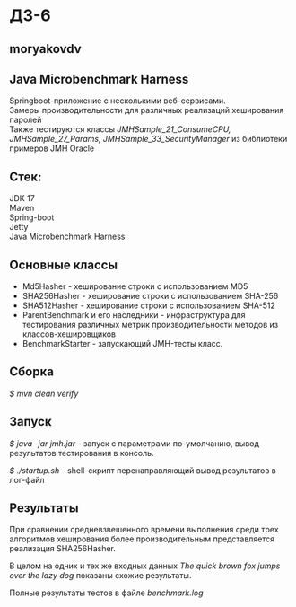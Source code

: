 # ДЗ-6
## moryakovdv

## Java Microbenchmark Harness
Springboot-приложение с несколькими веб-сервисами.  
Замеры производительности для различных реализаций хеширования паролей  
Также тестируются классы *JMHSample_21_ConsumeCPU, JMHSample_27_Params, JMHSample_33_SecurityManager* из библиотеки примеров JMH Oracle  


## Стек:
JDK 17  
Maven  
Spring-boot  
Jetty  
Java Microbenchmark Harness

## Основные классы
- Md5Hasher - хеширование строки  с использованием MD5
- SHA256Hasher - хеширование строки  с использованием SHA-256
- SHA512Hasher - хеширование строки  с использованием SHA-512
- ParentBenchmark и его наследники - инфраструктура для тестирования различных метрик производительности методов из классов-хешировщиков
- BenchmarkStarter - запускающий JMH-тесты класс.

## Сборка
*$ mvn clean verify*

## Запуск
*$ java -jar jmh.jar* - запуск с параметрами по-умолчанию, вывод результатов тестирования в консоль.  
  
*$ ./startup.sh* - shell-скрипт перенаправляющий вывод результатов в лог-файл 

## Результаты

При сравнении средневзвешенного времени выполнения среди трех алгоритмов хеширования более производительным представляется реализация SHA256Hasher.  

В целом на одних и тех же входных данных *The quick brown fox jumps over the lazy dog* показаны схожие результаты.  

Полные результаты тестов в файлe *benchmark.log*








